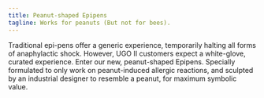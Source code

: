 ```yaml
---
title: Peanut-shaped Epipens
tagline: Works for peanuts (But not for bees).
---
```


Traditional epi-pens offer a generic experience, temporarily halting all forms of anaphylactic shock. However, UGO II customers expect a white-glove, curated experience. Enter our new, peanut-shaped Epipens. Specially formulated to only work on peanut-induced allergic reactions, and sculpted by an industrial designer to resemble a peanut, for maximum symbolic value.
